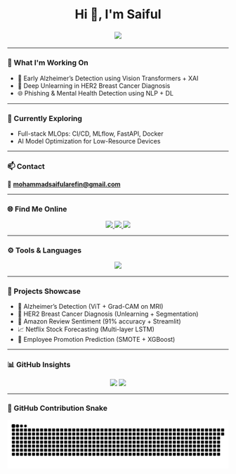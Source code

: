 <h1 align="center">Hi 👋, I'm Saiful</h1>

<h3 align="center">
  <img src="https://readme-typing-svg.demolab.com?font=Fira+Code&pause=2000&width=500&height=50&center=true&vCenter=true&color=4DB6AC&lines=Final+Year+Data+Science+Student;ML+Model+Trainer+%7C+AI+Researcher;Exploring+MLOps+%7C+Model+Deployment" />
</h3>

---

### 🔭 What I'm Working On  
- 🧠 Early Alzheimer’s Detection using Vision Transformers + XAI  
- 🧬 Deep Unlearning in HER2 Breast Cancer Diagnosis  
- 🌐 Phishing & Mental Health Detection using NLP + DL  

---

### 🌱 Currently Exploring  
- Full-stack MLOps: CI/CD, MLflow, FastAPI, Docker  
- AI Model Optimization for Low-Resource Devices  

---

### 📫 Contact  
📧 **mohammadsaifularefin@gmail.com**

---

### 🌐 Find Me Online  
<p align="center">
  <a href="https://linkedin.com/in/mohammad-saiful-arefin" target="_blank">
    <img src="https://img.shields.io/badge/LinkedIn-blue?logo=linkedin&logoColor=white" />
  </a>
  <a href="https://kaggle.com/mohammadsaifularefin" target="_blank">
    <img src="https://img.shields.io/badge/Kaggle-blue?logo=kaggle&logoColor=white" />
  </a>
  <a href="https://github.com/Arefin-Saiful" target="_blank">
    <img src="https://img.shields.io/badge/GitHub-333?logo=github&logoColor=white" />
  </a>
</p>

---

### ⚙️ Tools & Languages  
<div align="center">
  <img src="https://skillicons.dev/icons?i=python,pytorch,tensorflow,java,c,git,mysql,opencv,scikit-learn,seaborn,docker" />
</div>

---

### 💼 Projects Showcase  
- 🧠 Alzheimer’s Detection (ViT + Grad-CAM on MRI)  
- 🧬 HER2 Breast Cancer Diagnosis (Unlearning + Segmentation)  
- 💬 Amazon Review Sentiment (91% accuracy + Streamlit)  
- 📈 Netflix Stock Forecasting (Multi-layer LSTM)  
- 🧾 Employee Promotion Prediction (SMOTE + XGBoost)  

---

### 📊 GitHub Insights  
<p align="center">
  <img src="https://github-readme-stats.vercel.app/api?username=Arefin-Saiful&show_icons=true&theme=radical" width="47%" />
  <img src="https://github-readme-stats.vercel.app/api/top-langs/?username=Arefin-Saiful&layout=compact&theme=radical&hide=jupyter%20notebook" width="47%" />
</p>

---

### 🐍 GitHub Contribution Snake  
<p align="center">
  <img src="https://raw.githubusercontent.com/Arefin-Saiful/Saiful/output/github-contribution-grid-snake.svg" alt="Contribution Snake" />
</p>
